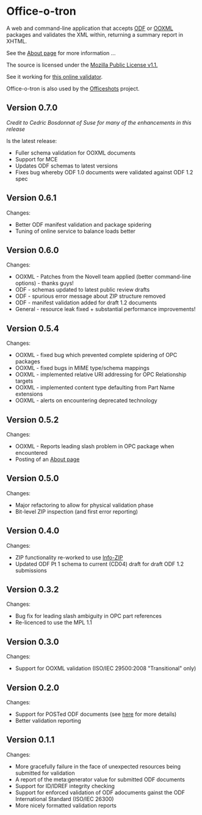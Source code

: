 # Office-o-tron #

A web and command-line application that accepts [ODF](http://en.wikipedia.org/wiki/Odf) or [OOXML](http://en.wikipedia.org/wiki/Ooxml) packages and validates the XML within, returning a summary report in XHTML.

See the [About page](http://code.google.com/p/officeotron/wiki/About) for more information ...

The source is licensed under the [Mozilla Public License v1.1.](http://www.mozilla.org/MPL/MPL-1.1.html)

See it working for [this online validator](http://www.probatron.org:8080/officeotron/officeotron.html).

Office-o-tron is also used by the [Officeshots](http://officeshots.org/) project.

## Version 0.7.0 ##

<i>Credit to Cedric Bosdonnat of Suse for many of the enhancements in this release</i>

Is the latest release:

  * Fuller schema validation for OOXML documents
  * Support for MCE
  * Updates ODF schemas to latest versions
  * Fixes bug whereby ODF 1.0 documents were validated against ODF 1.2 spec

## Version 0.6.1 ##

Changes:

  * Better ODF manifest validation and package spidering
  * Tuning of online service to balance loads better

## Version 0.6.0 ##

Changes:

  * OOXML - Patches from the Novell team applied (better command-line options) - thanks guys!
  * ODF - schemas updated to latest public review drafts
  * ODF - spurious error message about ZIP structure removed
  * ODF - manifest validation added for draft 1.2 documents
  * General - resource leak fixed + substantial performance improvements!

## Version 0.5.4 ##

Changes:

  * OOXML - fixed bug which prevented complete spidering of OPC packages
  * OOXML - fixed bugs in MIME type/schema mappings
  * OOXML - implemented relative URI addressing for OPC Relationship targets
  * OOXML - implemented content type defaulting from Part Name extensions
  * OOXML - alerts on encountering deprecated technology


## Version 0.5.2 ##

Changes:

  * OOXML - Reports leading slash problem in OPC package when encountered
  * Posting of an [About page](http://code.google.com/p/officeotron/wiki/About)

## Version 0.5.0 ##

Changes:

  * Major refactoring to allow for physical validation phase
  * Bit-level ZIP inspection (and first error reporting)

## Version 0.4.0 ##

Changes:

  * ZIP functionality re-worked to use [Info-ZIP](http://www.info-zip.org/)
  * Updated ODF Pt 1 schema to current (CD04) draft for draft ODF 1.2 submissions

## Version 0.3.2 ##

Changes:

  * Bug fix for leading slash ambiguity in OPC part references
  * Re-licenced to use the MPL 1.1

## Version 0.3.0 ##

Changes:

  * Support for OOXML validation (ISO/IEC 29500:2008 "Transitional" only)

## Version 0.2.0 ##

Changes:

  * Support for POSTed ODF documents (see [here](http://www.griffinbrown.co.uk/blog/2009/06/17/CloudyODFValidation.aspx) for more details)
  * Better validation reporting

## Version 0.1.1 ##

Changes:

  * More gracefully failure in the face of unexpected resources being submitted for validation
  * A report of the meta:generator value for submitted ODF documents
  * Support for ID/IDREF integrity checking
  * Support for enforced validation of ODF adocuments gainst the ODF International Standard (ISO/IEC 26300)
  * More nicely formatted validation reports